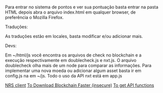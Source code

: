 Para entrar no sistema de pontos e ver sua pontuação basta entrar na pasta HTML
depois abra o arquivo index.html em qualquer browser, de preferência o Mozilla
Firefox.


Traduções:

As traduções estão em locales, basta modificar e/ou adicionar mais.


Devs:

Em ~/html/js você encontra os arquivos de check no blockchain e a execução respectivamente em
doublecheck.js e nxt.js. O arquivo doublecheck olha mais de um node para comparar as informações.
Para implementar uma nova moeda ou adicionar algum asset basta ir em config.js na em ~/js.
Todo o uso da API nxt está em app.js 

[NRS client](https://bitbucket.org/JeanLucPicard/nxt/)
[To Download Blockchain Faster (insecure)](http://www.peerexplorer.com/)
[To get API functions](https://nxtwiki.org/wiki/The_Nxt_API)


